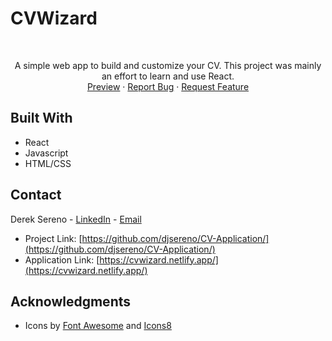 # CVWizard

<div id="top"></div>

<!-- PROJECT LOGO -->
<br />
<div align="center">
  <p align="center">
    A simple web app to build and customize your CV. This project was mainly an effort to learn and use React.
    <br />
    <a href="https://cvwizard.netlify.app/">Preview</a>
    ·
    <a href="https://github.com/djsereno/CV-Application/issues">Report Bug</a>
    ·
    <a href="https://github.com/djsereno/CV-Application/issues">Request Feature</a>
  </p>
</div>

## Built With

- React
- Javascript
- HTML/CSS

## Contact

Derek Sereno - [LinkedIn](https://www.linkedin.com/in/dereksereno/) - [Email](mailto:djsereno91@gmail.com)

- Project Link: [https://github.com/djsereno/CV-Application/](https://github.com/djsereno/CV-Application/)
- Application Link: [https://cvwizard.netlify.app/](https://cvwizard.netlify.app/)

## Acknowledgments

- Icons by [Font Awesome](https://fontawesome.com/) and [Icons8](https://icons8.com/)
